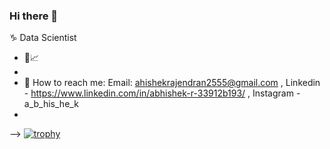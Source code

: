 ### Hi there 👋
:capricorn:
Data Scientist 

- 🔭:chart_with_upwards_trend:
- 
- :e-mail: How to reach me: Email: ahishekrajendran2555@gmail.com , Linkedin - https://www.linkedin.com/in/abhishek-r-33912b193/ , Instagram  - a_b_his_he_k
-  
-->
[![trophy](https://github-profile-trophy.vercel.app/?username=AbhishekRajendran)](https://github.com/ryo-ma/github-profile-trophy)
